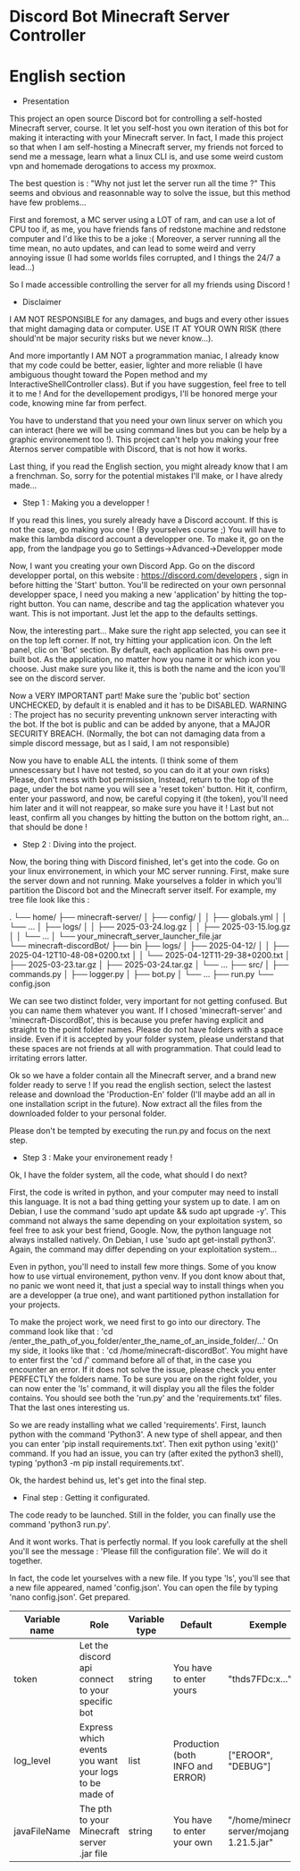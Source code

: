 # Discord Bot Minecraft Server Controller

# English section

- Presentation

This project an open source Discord bot for controlling a self-hosted Minecraft server, course. It let you self-host you own iteration of this bot for making it interacting with your Minecraft server.
In fact, I made this project so that when I am self-hosting a Minecraft server, my friends not forced to send me a message, learn what a linux CLI is, and use some weird custom vpn and homemade derogations to access my proxmox.

The best question is : "Why not just let the server run all the time ?"
This seems and obvious and reasonnable way to solve the issue, but this method have few problems...

First and foremost, a MC server using a LOT of ram, and can use a lot of CPU too if, as me, you have friends fans of redstone machine and redstone computer and I'd like this to be a joke :( 
Moreover, a server running all the time mean, no auto updates, and can lead to some weird and verry annoying issue (I had some worlds files corrupted, and I things the 24/7 a lead...)

So I made accessible controlling the server for all my friends using Discord !


- Disclaimer

I AM NOT RESPONSIBLE for any damages, and bugs and every other issues that might damaging data or computer. USE IT AT YOUR OWN RISK (there should'nt be major security risks but we never know...).

And more importantly I AM NOT a programmation maniac, I already know that my code could be better, easier, lighter and more reliable (I have ambiguous thought toward the Popen method and my InteractiveShellController class). But if you have suggestion, feel free to tell it to me ! And for the devellopement prodigys, I'll be honored merge your code, knowing mine far from perfect.

You have to understand that you need your own linux server on which you can interact (here we will be using command lines but you can be help by a graphic environement too !). This project can't help you making your free Aternos server compatible with Discord, that is not how it works. 

Last thing, if you read the English section, you might already know that I am a frenchman. So, sorry for the potential mistakes I'll make, or I have alredy made...


- Step 1 : Making you a developper !

If you read this lines, you surely already have a Discord account. If this is not the case, go making you one ! (By yourselves course ;)
You will have to make this lambda discord account a developper one. To make it, go on the app, from the landpage you go to Settings->Advanced->Developper mode

Now, I want you creating your own Discord App. Go on the discord developper portal, on this website : https://discord.com/developers , sign in before hitting the 'Start' button.
You'll be redirected on your own personnal developper space, I need you making a new 'application' by hitting the top-right button. 
You can name, describe and tag the application whatever you want. This is not important. Just let the app to the defaults settings.

Now, the interesting part...
Make sure the right app selected, you can see it on the top left corner. If not, try hitting your application icon.
On the left panel, clic on 'Bot' section. By default, each application has his own pre-built bot.
As the application, no matter how you name it or which icon you choose. Just make sure you like it, this is both the name and the icon you'll see on the discord server. 

Now a VERY IMPORTANT part! Make sure the 'public bot' section UNCHECKED, by default it is enabled and it has to be DISABLED.
WARNING : The project has no security preventing unknown server interacting with the bot. If the bot is public and can be added by anyone, that a MAJOR SECURITY BREACH. (Normally, the bot can not damaging data from a simple discord message, but as I said, I am not responsible)

Now you have to enable ALL the intents. (I think some of them unnescessary but I have not tested, so you can do it at your own risks)
Please, don't mess with bot permission, Instead, return to the top of the page, under the bot name you will see a 'reset token' button. 
Hit it, confirm, enter your password, and now, be careful copying it (the token), you'll need him later and it will not reappear, so make sure you have it !
Last but not least, confirm all you changes by hitting the button on the bottom right, an... that should be done !


- Step 2 : Diving into the project.

Now, the boring thing with Discord finished, let's get into the code.
Go on your linux envirronement, in which your MC server running.
First, make sure the server down and not running.
Make yourselves a folder in which you'll partition the Discord bot and the Minecraft server itself. 
For example, my tree file look like this :

.
└── home/
    ├── minecraft-server/
    │   ├── config/
    │   │   ├── globals.yml
    │   │   └── ...
    │   ├── logs/
    │   │   ├── 2025-03-24.log.gz
    │   │   ├── 2025-03-15.log.gz
    │   │   └── ...
    │   └── your_minecraft_server_launcher_file.jar      
    └── minecraft-discordBot/
        ├── bin
        ├── logs/
        │   ├── 2025-04-12/
        │   │   ├── 2025-04-12T10-48-08+0200.txt
        │   │   └── 2025-04-12T11-29-38+0200.txt
        │   ├── 2025-03-23.tar.gz
        │   ├── 2025-03-24.tar.gz
        │   └── ...
        ├── src/
        │   ├── commands.py
        │   ├── logger.py
        │   ├── bot.py
        │   └── ...
        ├── run.py
        └── config.json

We can see two distinct folder, very important for not getting confused. But you can name them whatever you want. If I chosed 'minecraft-server' and 'minecraft-DiscordBot', this is because you prefer having explicit and straight to the point folder names. Please do not have folders with a space inside. Even if it is accepted by your folder system, please understand that these spaces are not friends at all with programmation. That could lead to irritating errors latter.

Ok so we have a folder contain all the Minecraft server, and a brand new folder ready to serve ! If you read the english section, select the lastest release and download the 'Production-En' folder (I'll maybe add an all in one installation script in the future). 
Now extract all the files from the downloaded folder to your personal folder.

Please don't be tempted by executing the run.py and focus on the next step.


- Step 3 : Make your environement ready !

Ok, I have the folder system, all the code, what should I do next?

First, the code is writed in python, and your computer may need to install this language.
It is not a bad thing getting your system up to date. I am on Debian, I use the command 'sudo apt update && sudo apt upgrade -y'. 
This command not always the same depending on your exploitation system, so feel free to ask your best friend, Google.
Now, the python language not always installed natively. On Debian, I use 'sudo apt get-install python3'. 
Again, the command may differ depending on your exploitation system...

Even in python, you'll need to install few more things.
Some of you know how to use virtual environement, python venv. If you dont know about that, no panic we wont need it, that just a special way to install things when you are a developper (a true one), and want partitioned python installation for your projects.

To make the project work, we need first to go into our directory.
The command look like that : 'cd /enter_the_path_of_you_folder/enter_the_name_of_an_inside_folder/...'
On my side, it looks like that : 'cd /home/minecraft-discordBot'.
You might have to enter first the 'cd /' command before all of that, in the case you encounter an error.
If it does not solve the issue, please check you enter PERFECTLY the folders name.
To be sure you are on the right folder, you can now enter the 'ls' command, it will display you all the files the folder contains.
You should see both the 'run.py' and the 'requirements.txt' files.
That the last ones interesting us.

So we are ready installing what we called 'requirements'.
First, launch python with the command 'Python3'.
A new type of shell appear, and then you can enter 'pip install requirements.txt'.
Then exit python using 'exit()' command.
If you had an issue, you can try (after exited the python3 shell), typing 'python3 -m pip install requirements.txt'.

Ok, the hardest behind us, let's get into the final step.


- Final step : Getting it configurated.

The code ready to be launched. 
Still in the folder, you can finally use the command 'python3 run.py'.

And it wont works. That is perfectly normal. If you look carefully at the shell you'll see the message : 'Please fill the configuration file'.
We will do it together.

In fact, the code let yourselves with a new file.
If you type 'ls', you'll see that a new file appeared, named 'config.json'.
You can open the file by typing 'nano config.json'.
Get prepared.

| Variable name | Role                                                  | Variable type | Default                          | Exemple                                    |
|---------------|-------------------------------------------------------|---------------|----------------------------------|--------------------------------------------|
| token         | Let the discord api connect to your specific bot      | string        | You have to enter yours          | "thds7FDc:x..."                            |
| log_level     | Express which events you want your logs to be made of | list          | Production (both INFO and ERROR) | ["EROOR", "DEBUG"]                         |
| javaFileName  | The pth to your Minecraft server .jar file            | string        | You have to enter your own       | "/home/minecraft-server/mojang-1.21.5.jar" |









